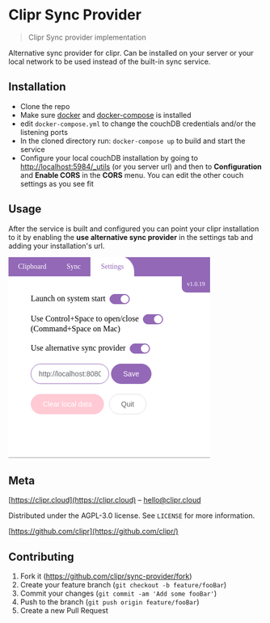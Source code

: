 # Clipr Sync Provider
> Clipr Sync provider implementation

Alternative sync provider for clipr.
Can be installed on your server or your local network to be used instead of the built-in sync service.


## Installation

* Clone the repo
* Make sure [docker](https://www.docker.com/) and [docker-compose](https://docs.docker.com/compose/) is installed
* edit `docker-compose.yml` to change the couchDB credentials and/or the listening ports
* In the cloned directory run: `docker-compose up` to build and start the service
* Configure your local couchDB installation by going to [http://localhost:5984/_utils](http://localhost:5984/_utils) (or you server url) and then to **Configuration** and **Enable CORS** in the **CORS** menu. You can edit the other couch settings as you see fit

## Usage

After the service is built and configured you can point your clipr installation to it by enabling
the **use alternative sync provider** in the settings tab and adding your installation's url.

![](repo_assets/settings.png)

## Meta

[https://clipr.cloud](https://clipr.cloud) – hello@clipr.cloud

Distributed under the AGPL-3.0 license. See ``LICENSE`` for more information.

[https://github.com/clipr](https://github.com/clipr/)

## Contributing

1. Fork it (<https://github.com/clipr/sync-provider/fork>)
2. Create your feature branch (`git checkout -b feature/fooBar`)
3. Commit your changes (`git commit -am 'Add some fooBar'`)
4. Push to the branch (`git push origin feature/fooBar`)
5. Create a new Pull Request
